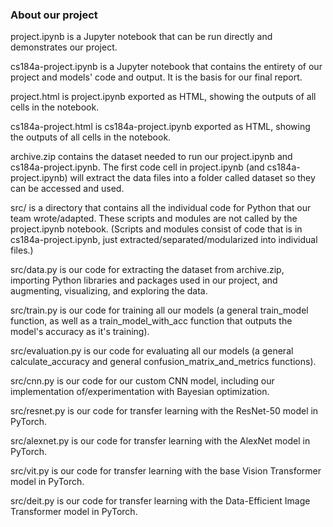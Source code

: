 ### About our project

project.ipynb is a Jupyter notebook that can be run directly and demonstrates our project.

cs184a-project.ipynb is a Jupyter notebook that contains the entirety of our project and models' code and output. It is the basis for our final report.

project.html is project.ipynb exported as HTML, showing the outputs of all cells in the notebook.

cs184a-project.html is cs184a-project.ipynb exported as HTML, showing the outputs of all cells in the notebook.

archive.zip contains the dataset needed to run our project.ipynb and cs184a-project.ipynb. The first code cell in project.ipynb (and cs184a-project.ipynb) will extract the data files into a folder called dataset so they can be accessed and used.

src/ is a directory that contains all the individual code for Python that our team wrote/adapted. These scripts and modules are not called by the project.ipynb notebook. (Scripts and modules consist of code that is in cs184a-project.ipynb, just extracted/separated/modularized into individual files.)

src/data.py is our code for extracting the dataset from archive.zip, importing Python libraries and packages used in our project, and augmenting, visualizing, and exploring the data.

src/train.py is our code for training all our models (a general train_model function, as well as a train_model_with_acc function that outputs the model's accuracy as it's training).

src/evaluation.py is our code for evaluating all our models (a general calculate_accuracy and general confusion_matrix_and_metrics functions).

src/cnn.py is our code for our custom CNN model, including our implementation of/experimentation with Bayesian optimization.

src/resnet.py is our code for transfer learning with the ResNet-50 model in PyTorch.

src/alexnet.py is our code for transfer learning with the AlexNet model in PyTorch.

src/vit.py is our code for transfer learning with the base Vision Transformer model in PyTorch.

src/deit.py is our code for transfer learning with the Data-Efficient Image Transformer model in PyTorch.

